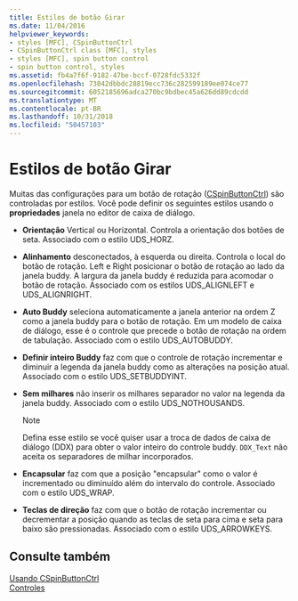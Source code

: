 ```yaml
---
title: Estilos de botão Girar
ms.date: 11/04/2016
helpviewer_keywords:
- styles [MFC], CSpinButtonCtrl
- CSpinButtonCtrl class [MFC], styles
- styles [MFC], spin button control
- spin button control, styles
ms.assetid: fb4a7f6f-9182-47be-bccf-0728fdc5332f
ms.openlocfilehash: 73042dbbdc28819ecc736c282599189ee074ce77
ms.sourcegitcommit: 6052185696adca270bc9bdbec45a626dd89cdcdd
ms.translationtype: MT
ms.contentlocale: pt-BR
ms.lasthandoff: 10/31/2018
ms.locfileid: "50457103"
---
```

# <a name="spin-button-styles"></a>Estilos de botão Girar

Muitas das configurações para um botão de rotação ([CSpinButtonCtrl](../mfc/reference/cspinbuttonctrl-class.md)) são controladas por estilos. Você pode definir os seguintes estilos usando o **propriedades** janela no editor de caixa de diálogo.

- **Orientação** Vertical ou Horizontal. Controla a orientação dos botões de seta. Associado com o estilo UDS_HORZ.

- **Alinhamento** desconectados, à esquerda ou direita. Controla o local do botão de rotação. Left e Right posicionar o botão de rotação ao lado da janela buddy. A largura da janela buddy é reduzida para acomodar o botão de rotação. Associado com os estilos UDS_ALIGNLEFT e UDS_ALIGNRIGHT.

- **Auto Buddy** seleciona automaticamente a janela anterior na ordem Z como a janela buddy para o botão de rotação. Em um modelo de caixa de diálogo, esse é o controle que precede o botão de rotação na ordem de tabulação. Associado com o estilo UDS_AUTOBUDDY.

- **Definir inteiro Buddy** faz com que o controle de rotação incrementar e diminuir a legenda da janela buddy como as alterações na posição atual. Associado com o estilo UDS_SETBUDDYINT.

- **Sem milhares** não inserir os milhares separador no valor na legenda da janela buddy. Associado com o estilo UDS_NOTHOUSANDS.

    > [!NOTE]
    >  Defina esse estilo se você quiser usar a troca de dados de caixa de diálogo (DDX) para obter o valor inteiro do controle buddy. `DDX_Text` não aceita os separadores de milhar incorporados.

- **Encapsular** faz com que a posição "encapsular" como o valor é incrementado ou diminuído além do intervalo do controle. Associado com o estilo UDS_WRAP.

- **Teclas de direção** faz com que o botão de rotação incrementar ou decrementar a posição quando as teclas de seta para cima e seta para baixo são pressionadas. Associado com o estilo UDS_ARROWKEYS.

## <a name="see-also"></a>Consulte também

[Usando CSpinButtonCtrl](../mfc/using-cspinbuttonctrl.md)<br/>
[Controles](../mfc/controls-mfc.md)

